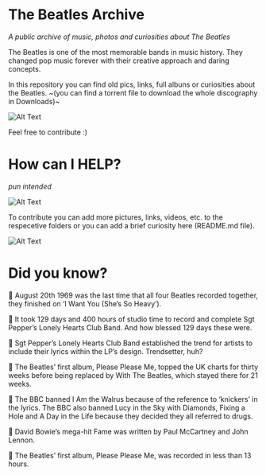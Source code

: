 # The Beatles Archive
_A public archive of music, photos and curiosities about The Beatles_

The Beatles is one of the most memorable bands in music history. They changed pop music forever with their creative approach and daring concepts.

In this repository you can find old pics, links, full albuns or curiosities about the Beatles. 
~(you can find a torrent file to download the whole discography in Downloads)~ 


![Alt Text](https://i.pinimg.com/originals/61/b5/87/61b587e5d1b890dfd3a343bdb891b6ec.gif)


Feel free to contribute :)

# How can I HELP?
_pun intended_


![Alt Text](https://i.pinimg.com/originals/6b/05/f1/6b05f1f89bbb184c9666fc9c51934201.gif)


To contribute you can add more pictures, links, videos, etc. to the respecetive folders or you can add a brief curiosity here (README.md file).

![Alt Text](https://i.pinimg.com/originals/7a/9e/1d/7a9e1d29c236ef5f5cad51a27d2c27ce.gif)


# Did you know?

🍓 August 20th 1969 was the last time that all four Beatles recorded together, they finished on ‘I Want You (She’s So Heavy’).

🍓 It took 129 days and 400 hours of studio time to record and complete Sgt Pepper’s Lonely Hearts Club Band. And how blessed 129 days these were.

🍓 Sgt Pepper’s Lonely Hearts Club Band established the trend for artists to include their lyrics within the LP’s design. Trendsetter, huh?

🍓 The Beatles’ first album, Please Please Me, topped the UK charts for thirty weeks before being replaced by With The Beatles, which stayed there for 21 weeks.

🍓 The BBC banned I Am the Walrus because of the reference to ‘knickers’ in the lyrics. The BBC also banned Lucy in the Sky with Diamonds, Fixing a Hole and A Day in the Life because they decided they all referred to drugs.

🍓 David Bowie’s mega-hit Fame was written by Paul McCartney and John Lennon.

🍓 The Beatles’ first album, Please Please Me, was recorded in less than 13 hours.
